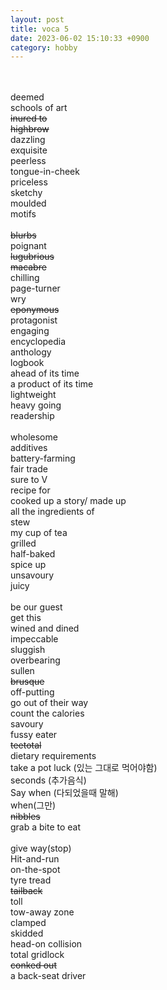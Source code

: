 ```yaml
---
layout: post
title: voca 5
date: 2023-06-02 15:10:33 +0900
category: hobby
---
```

<br/>
<br/>
deemed
<br/>
schools of art
<br/>
<del> inured to </del>
<br/>
<del> highbrow </del>
<br/>
dazzling
<br/>
exquisite
<br/>
peerless
<br/>
tongue-in-cheek
<br/>
priceless
<br/>
sketchy
<br/>
moulded
<br/>
motifs
<br/>
<br/>
<del> blurbs </del>
<br/>
poignant
<br/>
<del> lugubrious </del>
<br/>
<del> macabre </del>
<br/>
chilling
<br/>
page-turner
<br/>
wry
<br/>
<del> eponymous </del>
<br/>
protagonist
<br/>
engaging
<br/>
encyclopedia
<br/>
anthology
<br/>
logbook
<br/>
ahead of its time
<br/>
a product of its time
<br/>
lightweight
<br/>
heavy going
<br/>
readership
<br/>
<br/>
wholesome
<br/>
additives
<br/>
battery-farming
<br/>
fair trade
<br/>
sure to V 
<br/>
recipe for
<br/>
cooked up a story/ made up
<br/>
all the ingredients of
<br/>
stew
<br/>
my cup of tea
<br/>
grilled
<br/>
half-baked
<br/>
spice up
<br/>
unsavoury
<br/>
juicy
<br/>
<br/>
be our guest
<br/>
get this
<br/>
wined and dined
<br/>
impeccable
<br/>
sluggish
<br/>
overbearing
<br/>
sullen
<br/>
<del> brusque </del>
<br/>
off-putting
<br/>
go out of their way
<br/>
count the calories
<br/>
savoury
<br/>
fussy eater
<br/>
<del> teetotal </del>
<br/>
dietary requirements
<br/>
take a pot luck (있는 그대로 먹어야함)
<br/>
seconds (추가음식)
<br/>
Say when (다되었을때 말해)
<br/>
when(그만)
<br/>
<del> nibbles </del>
<br/>
grab a bite to eat
<br/>
<br/>
give way(stop)
<br/>
Hit-and-run
<br/>
on-the-spot
<br/>
tyre tread
<br/>
<del> tailback </del>
<br/>
toll
<br/>
tow-away zone
<br/>
clamped
<br/>
skidded
<br/>
head-on collision
<br/>
total gridlock
<br/>
<del> conked out </del>
<br/>
a back-seat driver